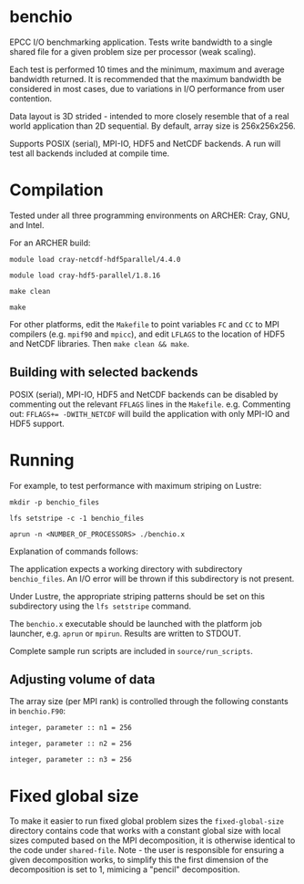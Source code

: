 # benchio
EPCC I/O benchmarking application. Tests write bandwidth to a single shared
file for a given problem size per processor (weak scaling).

Each test is performed 10 times and the minimum, maximum and average bandwidth
returned. It is recommended that the maximum bandwidth be considered in most
cases, due to variations in I/O performance from user contention.

Data layout is 3D strided - intended to more closely resemble that of a real
world application than 2D sequential. By default, array size is 256x256x256.

Supports POSIX (serial), MPI-IO, HDF5 and NetCDF backends. A run will test all
backends included at compile time.

# Compilation

Tested under all three programming environments on ARCHER: Cray, GNU, and Intel.

For an ARCHER build:

`module load cray-netcdf-hdf5parallel/4.4.0`

`module load cray-hdf5-parallel/1.8.16`  

`make clean`

`make`

For other platforms, edit the `Makefile` to point variables `FC` and `CC` to
MPI compilers (e.g. `mpif90` and `mpicc`), and edit `LFLAGS` to the location of
HDF5 and NetCDF libraries. Then `make clean && make`.

## Building with selected backends

POSIX (serial), MPI-IO, HDF5 and NetCDF backends can be disabled by commenting
out the relevant `FFLAGS` lines in the `Makefile`. e.g. Commenting out:
`FFLAGS+= -DWITH_NETCDF` will build the application with only MPI-IO and HDF5
support.

# Running

For example, to test performance with maximum striping on Lustre:

`mkdir -p benchio_files`

`lfs setstripe -c -1 benchio_files`

`aprun -n <NUMBER_OF_PROCESSORS> ./benchio.x`

Explanation of commands follows:

The application expects a working directory with subdirectory `benchio_files`.
An I/O error will be thrown if this subdirectory is not present.

Under Lustre, the appropriate striping patterns should be set on this
subdirectory using the `lfs setstripe` command.

The `benchio.x` executable should be launched with the platform job launcher,
e.g. `aprun` or `mpirun`. Results are written to STDOUT.

Complete sample run scripts are included in `source/run_scripts`.

## Adjusting volume of data

The array size (per MPI rank) is controlled through the following constants in
`benchio.F90`:

`integer, parameter :: n1 = 256`

`integer, parameter :: n2 = 256`

`integer, parameter :: n3 = 256`

# Fixed global size

To make it easier to run fixed global problem sizes the `fixed-global-size`
directory contains code that works with a constant global size with local
sizes computed based on the MPI decomposition, it is otherwise identical
to the code under `shared-file`.
Note - the user is responsible for ensuring a given decomposition works,
to simplify this the first dimension of the decomposition is set to 1,
mimicing a "pencil" decomposition.
